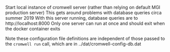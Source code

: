 Start local instance of cromwell server (rather than relying on default MGI production server)
This gets around problems with database queries circa summer 2019
With this server running, database queries are to http://localhost:8000
Only one server can run at once and should exit when the docker container exits

Note these configuration file definitions are independent of those passed to the `cromwell run` call,
which are in ../dat/cromwell-config-db.dat


